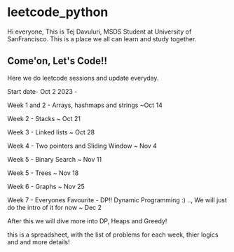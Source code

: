 # leetcode_python

Hi everyone, This is Tej Davuluri, MSDS Student at University of SanFrancisco. This is a place we all can learn and study together. 
## Come'on, Let's Code!!
Here we do leetcode sessions and update everyday.

Start date- Oct 2 2023 - 

Week 1 and 2 - Arrays, hashmaps and strings ~Oct 14

Week 2 - Stacks ~ Oct 21

Week 3 - Linked lists ~ Oct 28

Week 4 - Two pointers and Sliding Window ~ Nov 4

Week 5 - Binary Search ~ Nov 11

Week 5 - Trees ~ Nov 18

Week 6 - Graphs ~ Nov 25

Week 7 - Everyones Favourite - DP!! Dynamic Programming :) .., We will just do the intro of it for now ~ Dec 2

After this we will dive more into DP, Heaps and Greedy!

this is a spreadsheet, with the list of problems for each week, thier logics and and more details!
